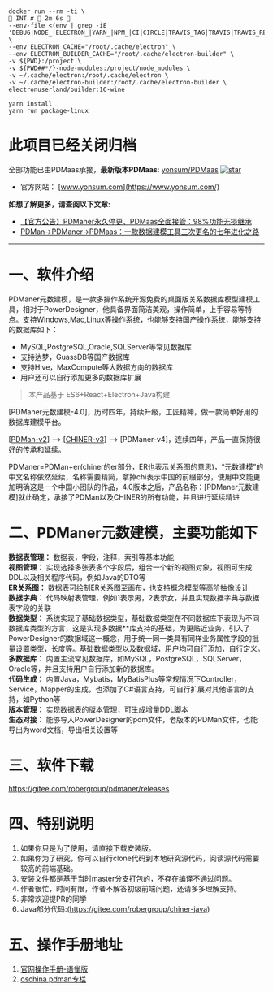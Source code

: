 #
```
docker run --rm -ti \                                                                                                                INT ✘  2m 6s  
--env-file <(env | grep -iE 'DEBUG|NODE_|ELECTRON_|YARN_|NPM_|CI|CIRCLE|TRAVIS_TAG|TRAVIS|TRAVIS_REPO_|TRAVIS_BUILD_|TRAVIS_BRANCH|TRAVIS_PULL_REQUEST_|APPVEYOR_|CSC_|GH_|GITHUB_|BT_|AWS_|STRIP|BUILD_') \
--env ELECTRON_CACHE="/root/.cache/electron" \
--env ELECTRON_BUILDER_CACHE="/root/.cache/electron-builder" \
-v ${PWD}:/project \
-v ${PWD##*/}-node-modules:/project/node_modules \
-v ~/.cache/electron:/root/.cache/electron \
-v ~/.cache/electron-builder:/root/.cache/electron-builder \
electronuserland/builder:16-wine

yarn install
yarn run package-linux
```


# 此项目已经关闭归档

全部功能已由PDMaas承接，**最新版本PDMaas**: [yonsum/PDMaas](https://gitee.com/yonsum/PDMaas)
[![star](https://gitee.com/yonsum/PDMaas/badge/star.svg?theme=gvp)](https://gitee.com/yonsum/PDMaas) 


- 官方网站： [www.yonsum.com](https://www.yonsum.com/)

**如想了解更多，请查阅以下文章:**
- [【官方公告】PDManer永久停更、PDMaas全面接管：98%功能无损继承](https://mp.weixin.qq.com/s/HCQjAOdVEOqGst-3AJFsNg)
- [PDMan→PDManer→PDMaas：一款数据建模工具三次更名的七年进化之路](https://mp.weixin.qq.com/s/EaM5M5A4FSekOZ2Mzgnz_A)


---


# 一、软件介绍

PDManer元数建模，是一款多操作系统开源免费的桌面版关系数据库模型建模工具，相对于PowerDesigner，他具备界面简洁美观，操作简单，上手容易等特点。支持Windows,Mac,Linux等操作系统，也能够支持国产操作系统，能够支持的数据库如下：

- MySQL,PostgreSQL,Oracle,SQLServer等常见数据库
- 支持达梦，GuassDB等国产数据库
- 支持Hive，MaxCompute等大数据方向的数据库
- 用户还可以自行添加更多的数据库扩展

> 本产品基于 ES6+React+Electron+Java构建


[PDManer元数建模-4.0]，历时四年，持续升级，工匠精神，做一款简单好用的数据库建模平台。

[[PDMan-v2](https://gitee.com/robergroup/pdman)] --> [[CHINER-v3](https://gitee.com/robergroup/chiner)] --> [PDManer-v4]，连续四年，产品一直保持很好的传承和延续。

PDManer=PDMan+er(chiner的er部分，ER也表示关系图的意思)，“元数建模”的中文名称依然延续，名称需要精简，拿掉chi表示中国的前缀部分，使用中文能更加明确这是一个中国小团队的作品，4.0版本之后，产品名称：[PDManer元数建模]就此确定，承接了PDMan以及CHINER的所有功能，并且进行延续精进



# 二、PDManer元数建模，主要功能如下

**数据表管理：**  数据表，字段，注释，索引等基本功能  
**视图管理：** 实现选择多张表多个字段后，组合一个新的视图对象，视图可生成DDL以及相关程序代码，例如Java的DTO等  
**ER关系图：** 数据表可绘制ER关系图至画布，也支持概念模型等高阶抽像设计  
**数据字典：** 代码映射表管理，例如1表示男，2表示女，并且实现数据字典与数据表字段的关联  
**数据类型：** 系统实现了基础数据类型，基础数据类型在不同数据库下表现为不同数据库类型的方言，这是实现多数据**库支持的基础，为更贴近业务，引入了PowerDesigner的数据域这一概念，用于统一同一类具有同样业务属性字段的批量设置类型，长度等。基础数据类型以及数据域，用户均可自行添加，自行定义。  
**多数据库：** 内置主流常见数据库，如MySQL，PostgreSQL，SQLServer，Oracle等，并且支持用户自行添加新的数据库。  
**代码生成：** 内置Java，Mybatis，MyBatisPlus等常规情况下Controller，Service，Mapper的生成，也添加了C#语言支持，可自行扩展对其他语言的支持，如Python等  
**版本管理：** 实现数据表的版本管理，可生成增量DDL脚本  
**生态对接：** 能够导入PowerDesigner的pdm文件，老版本的PDMan文件，也能导出为word文档，导出相关设置等

# 三、软件下载
https://gitee.com/robergroup/pdmaner/releases


# 四、特别说明
1. 如果你只是为了使用，请直接下载安装版。
2. 如果你为了研究，你可以自行clone代码到本地研究源代码，阅读源代码需要较高的前端基础。
3. 安装文件都是基于当时master分支打包的，不存在编译不通过问题。
4. 作者很忙，时间有限，作者不解答初级前端问题，还请多多理解支持。
5. 非常欢迎提PR的同学
6. Java部分代码:(https://gitee.com/robergroup/chiner-java)

# 五、操作手册地址
1. [官网操作手册-语雀版](https://www.yuque.com/pdmaner/docs)
2. [oschina pdman专栏](https://my.oschina.net/skymozn?tab=newest&catalogId=5775221&sortType=time)
